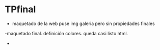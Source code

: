 # TPfinal
- maquetado de la web
puse img galeria pero sin propiedades finales


-maquetado final. definición colores. queda casi listo html.

-